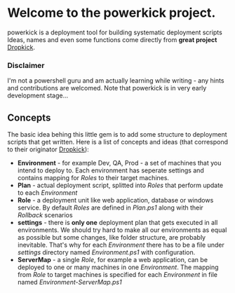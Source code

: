 # Welcome to the powerkick project.

powerkick is a deployment tool for building systematic deployment scripts
Ideas, names and even some functions come directly from **great project** [Dropkick](https://github.com/chucknorris/dropkick "Dropkick"). 

### Disclaimer
I'm not a powershell guru and am actually learning while writing - any hints and contributions are welcomed.
Note that powerkick is in very early development stage...

## Concepts
The basic idea behing this little gem is to add some structure to deployment scripts that get written. Here is a list of concepts and ideas (that correspond to their originator [Dropkick](https://github.com/chucknorris/dropkick "Dropkick")):
* **Environment** - for example Dev, QA, Prod - a set of machines that you intend to deploy to. Each environment has seperate settings and contains mapping for *Roles* to their target machines.
* **Plan** - actual deployment script, splitted into *Roles* that perform update to each *Environment*
* **Role** - a deployment unit like web application, database or windows service. By default *Roles* are defined in *Plan.ps1* along with their *Rollback* scenarios
* **settings** - there is **only one** deployment plan that gets executed in all environments. We should try hard to make all our environments as equal as possible but some changes, like folder structure, are probably inevitable. That's why for each *Environment* there has to be a file under *settings* directory named *Environment.ps1* with configuration.                                                                                                                                                                                                                                                                                                                                                                                                                                                                                                        
* **ServerMap** - a single *Role*, for example a web application, can be deployed to one or many machines in one *Environment*. The mapping from *Role* to target machines is specified for each *Environment* in file named *Environment-ServerMap.ps1*                                                                   

